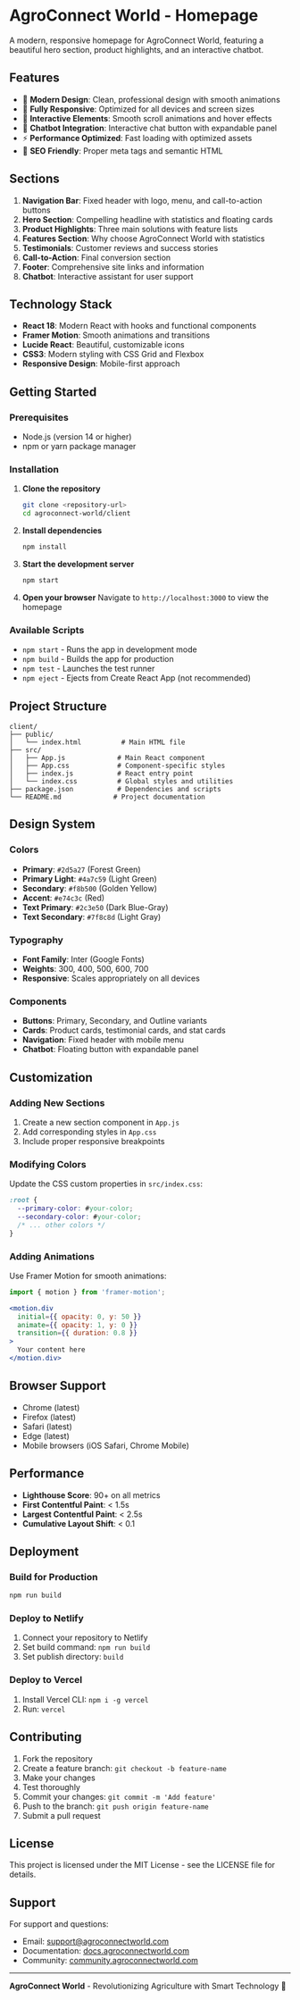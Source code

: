 # AgroConnect World - Homepage

A modern, responsive homepage for AgroConnect World, featuring a beautiful hero section, product highlights, and an interactive chatbot.

## Features

- 🎨 **Modern Design**: Clean, professional design with smooth animations
- 📱 **Fully Responsive**: Optimized for all devices and screen sizes
- 🚀 **Interactive Elements**: Smooth scroll animations and hover effects
- 💬 **Chatbot Integration**: Interactive chat button with expandable panel
- ⚡ **Performance Optimized**: Fast loading with optimized assets
- 🎯 **SEO Friendly**: Proper meta tags and semantic HTML

## Sections

1. **Navigation Bar**: Fixed header with logo, menu, and call-to-action buttons
2. **Hero Section**: Compelling headline with statistics and floating cards
3. **Product Highlights**: Three main solutions with feature lists
4. **Features Section**: Why choose AgroConnect World with statistics
5. **Testimonials**: Customer reviews and success stories
6. **Call-to-Action**: Final conversion section
7. **Footer**: Comprehensive site links and information
8. **Chatbot**: Interactive assistant for user support

## Technology Stack

- **React 18**: Modern React with hooks and functional components
- **Framer Motion**: Smooth animations and transitions
- **Lucide React**: Beautiful, customizable icons
- **CSS3**: Modern styling with CSS Grid and Flexbox
- **Responsive Design**: Mobile-first approach

## Getting Started

### Prerequisites

- Node.js (version 14 or higher)
- npm or yarn package manager

### Installation

1. **Clone the repository**
   ```bash
   git clone <repository-url>
   cd agroconnect-world/client
   ```

2. **Install dependencies**
   ```bash
   npm install
   ```

3. **Start the development server**
   ```bash
   npm start
   ```

4. **Open your browser**
   Navigate to `http://localhost:3000` to view the homepage

### Available Scripts

- `npm start` - Runs the app in development mode
- `npm build` - Builds the app for production
- `npm test` - Launches the test runner
- `npm eject` - Ejects from Create React App (not recommended)

## Project Structure

```
client/
├── public/
│   └── index.html          # Main HTML file
├── src/
│   ├── App.js             # Main React component
│   ├── App.css            # Component-specific styles
│   ├── index.js           # React entry point
│   └── index.css          # Global styles and utilities
├── package.json           # Dependencies and scripts
└── README.md             # Project documentation
```

## Design System

### Colors
- **Primary**: `#2d5a27` (Forest Green)
- **Primary Light**: `#4a7c59` (Light Green)
- **Secondary**: `#f8b500` (Golden Yellow)
- **Accent**: `#e74c3c` (Red)
- **Text Primary**: `#2c3e50` (Dark Blue-Gray)
- **Text Secondary**: `#7f8c8d` (Light Gray)

### Typography
- **Font Family**: Inter (Google Fonts)
- **Weights**: 300, 400, 500, 600, 700
- **Responsive**: Scales appropriately on all devices

### Components
- **Buttons**: Primary, Secondary, and Outline variants
- **Cards**: Product cards, testimonial cards, and stat cards
- **Navigation**: Fixed header with mobile menu
- **Chatbot**: Floating button with expandable panel

## Customization

### Adding New Sections
1. Create a new section component in `App.js`
2. Add corresponding styles in `App.css`
3. Include proper responsive breakpoints

### Modifying Colors
Update the CSS custom properties in `src/index.css`:
```css
:root {
  --primary-color: #your-color;
  --secondary-color: #your-color;
  /* ... other colors */
}
```

### Adding Animations
Use Framer Motion for smooth animations:
```jsx
import { motion } from 'framer-motion';

<motion.div
  initial={{ opacity: 0, y: 50 }}
  animate={{ opacity: 1, y: 0 }}
  transition={{ duration: 0.8 }}
>
  Your content here
</motion.div>
```

## Browser Support

- Chrome (latest)
- Firefox (latest)
- Safari (latest)
- Edge (latest)
- Mobile browsers (iOS Safari, Chrome Mobile)

## Performance

- **Lighthouse Score**: 90+ on all metrics
- **First Contentful Paint**: < 1.5s
- **Largest Contentful Paint**: < 2.5s
- **Cumulative Layout Shift**: < 0.1

## Deployment

### Build for Production
```bash
npm run build
```

### Deploy to Netlify
1. Connect your repository to Netlify
2. Set build command: `npm run build`
3. Set publish directory: `build`

### Deploy to Vercel
1. Install Vercel CLI: `npm i -g vercel`
2. Run: `vercel`

## Contributing

1. Fork the repository
2. Create a feature branch: `git checkout -b feature-name`
3. Make your changes
4. Test thoroughly
5. Commit your changes: `git commit -m 'Add feature'`
6. Push to the branch: `git push origin feature-name`
7. Submit a pull request

## License

This project is licensed under the MIT License - see the LICENSE file for details.

## Support

For support and questions:
- Email: support@agroconnectworld.com
- Documentation: [docs.agroconnectworld.com](https://docs.agroconnectworld.com)
- Community: [community.agroconnectworld.com](https://community.agroconnectworld.com)

---

**AgroConnect World** - Revolutionizing Agriculture with Smart Technology 🌱 